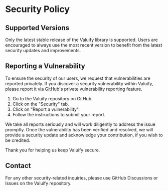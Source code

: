 
# Security Policy

## Supported Versions

Only the latest stable release of the Valuify library is supported. Users are encouraged to always use the most recent version to benefit from the latest security updates and improvements.

## Reporting a Vulnerability

To ensure the security of our users, we request that vulnerabilities are reported privately. If you discover a security vulnerability within Valuify, please report it via GitHub's private vulnerability reporting feature.

1. Go to the Valuify repository on GitHub.
2. Click on the "Security" tab.
3. Click on "Report a vulnerability".
4. Follow the instructions to submit your report.

We take all reports seriously and will work diligently to address the issue promptly. Once the vulnerability has been verified and resolved, we will provide a security update and acknowledge your contribution, if you wish to be credited.

Thank you for helping us keep Valuify secure.

## Contact

For any other security-related inquiries, please use GitHub Discussions or Issues on the Valuify repository.
